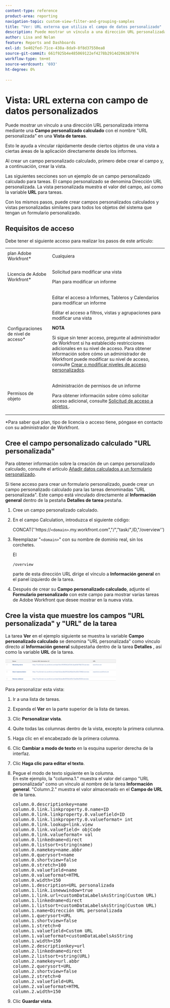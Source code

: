 ```yaml
---
content-type: reference
product-area: reporting
navigation-topic: custom-view-filter-and-grouping-samples
title: "Ver: URL externa que utiliza el campo de datos personalizado"
description: Puede mostrar un vínculo a una dirección URL personalizada interna utilizando un campo personalizado calculado denominado "Dirección URL personalizada" en una vista de tareas.
author: Lisa and Nolan
feature: Reports and Dashboards
exl-id: 5e402fed-71ce-438a-8da9-8f8d37550ea8
source-git-commit: 661f925b4e485069122ef4278b2914d206387974
workflow-type: tm+mt
source-wordcount: '693'
ht-degree: 0%

---
```


# Vista: URL externa con campo de datos personalizados

Puede mostrar un vínculo a una dirección URL personalizada interna mediante una **Campo personalizado calculado** con el nombre &quot;URL personalizada&quot; en una **Vista de tareas**.

Esto le ayuda a vincular rápidamente desde ciertos objetos de una vista a ciertas áreas de la aplicación directamente desde los informes.

Al crear un campo personalizado calculado, primero debe crear el campo y, a continuación, crear la vista.

Las siguientes secciones son un ejemplo de un campo personalizado calculado para tareas. El campo personalizado se denomina Dirección URL personalizada. La vista personalizada muestra el valor del campo, así como la variable **URL** para tareas.

Con los mismos pasos, puede crear campos personalizados calculados y vistas personalizadas similares para todos los objetos del sistema que tengan un formulario personalizado.

## Requisitos de acceso

Debe tener el siguiente acceso para realizar los pasos de este artículo:

<table style="table-layout:auto"> 
 <col> 
 <col> 
 <tbody> 
  <tr> 
   <td role="rowheader">plan Adobe Workfront*</td> 
   <td> <p>Cualquiera</p> </td> 
  </tr> 
  <tr> 
   <td role="rowheader">Licencia de Adobe Workfront*</td> 
   <td> <p>Solicitud para modificar una vista </p>
   <p>Plan para modificar un informe</p> </td> 
  </tr> 
  <tr> 
   <td role="rowheader">Configuraciones de nivel de acceso*</td> 
   <td> <p>Editar el acceso a Informes, Tableros y Calendarios para modificar un informe</p> <p>Editar el acceso a filtros, vistas y agrupaciones para modificar una vista</p> <p><b>NOTA</b>

Si sigue sin tener acceso, pregunte al administrador de Workfront si ha establecido restricciones adicionales en su nivel de acceso. Para obtener información sobre cómo un administrador de Workfront puede modificar su nivel de acceso, consulte <a href="../../../administration-and-setup/add-users/configure-and-grant-access/create-modify-access-levels.md" class="MCXref xref">Crear o modificar niveles de acceso personalizados</a>.</p> </td>
</tr>  
  <tr> 
   <td role="rowheader">Permisos de objeto</td> 
   <td> <p>Administración de permisos de un informe</p> <p>Para obtener información sobre cómo solicitar acceso adicional, consulte <a href="../../../workfront-basics/grant-and-request-access-to-objects/request-access.md" class="MCXref xref">Solicitud de acceso a objetos </a>.</p> </td> 
  </tr> 
 </tbody> 
</table>

&#42;Para saber qué plan, tipo de licencia o acceso tiene, póngase en contacto con su administrador de Workfront.

## Cree el campo personalizado calculado &quot;URL personalizada&quot;

Para obtener información sobre la creación de un campo personalizado calculado, consulte el artículo [Añadir datos calculados a un formulario personalizado](../../../administration-and-setup/customize-workfront/create-manage-custom-forms/add-calculated-data-to-custom-form.md).

Si tiene acceso para crear un formulario personalizado, puede crear un campo personalizado calculado para las tareas denominadas &quot;URL personalizada&quot;. Este campo está vinculado directamente al **Información general** dentro de la pestaña **Detalles de tarea** pestaña.

1. Cree un campo personalizado calculado.
1. En el campo Calculation, introduzca el siguiente código:

   CONCAT(&#39;&#39;https://`<domain>`.my.workfront.com&quot;,&quot;/&quot;,&quot;task/&quot;,ID,&quot;/overview&#39;&#39;)

1. Reemplazar &quot;`<domain>`&quot; con su nombre de dominio real, sin los corchetes.

   El

   ```
   /overview
   ```

   parte de esta dirección URL dirige el vínculo a **Información general** en el panel izquierdo de la tarea.

1. Después de crear su **Campo personalizado calculado**, adjunte el **Formulario personalizado** con este campo para mostrar varias tareas de Adobe Workfront que desee mostrar en la nueva vista.

## Cree la vista que muestre los campos &quot;URL personalizada&quot; y &quot;URL&quot; de la tarea

La tarea **Ver** en el ejemplo siguiente se muestra la variable **Campo personalizado calculado** se denomina &quot;URL personalizada&quot; como vínculo directo al **Información general** subpestaña dentro de la tarea **Detalles** , así como la variable **URL** de la tarea.

![](assets/task-view-with-custom-url-field-quicksilver-350x70.png)

Para personalizar esta vista:

1. Ir a una lista de tareas.
1. Expanda el **Ver** en la parte superior de la lista de tareas.
1. Clic **Personalizar vista**.
1. Quite todas las columnas dentro de la vista, excepto la primera columna.
1. Haga clic en el encabezado de la primera columna.
1. Clic **Cambiar a modo de texto** en la esquina superior derecha de la interfaz.
1. Clic **Haga clic para editar el texto**.
1. Pegue el modo de texto siguiente en la columna.\
   En este ejemplo, la &quot;columna.1.&quot; muestra el valor del campo &quot;URL personalizada&quot; como un vínculo al nombre de la tarea **Información general**. &quot;Column.2.&quot; muestra el valor almacenado en el **Campo de URL** de la tarea.
   <pre>column.0.descriptionkey=name<br>column.0.link.linkproperty.0.name=ID<br>column.0.link.linkproperty.0.valuefield=ID<br>column.0.link.linkproperty.0.valueformat= int<br>column.0.link.lookup=link.view<br>column.0.link.valuefield= objCode<br>column.0.link.valueformat= val<br>column.0.linkedname=direct<br>column.0.listsort=string(name)<br>column.0.namekey=name.abbr<br>column.0.querysort=name<br>column.0.shortview=false<br>column.0.stretch=100<br>column.0.valuefield=name<br>column.0.valueformat=HTML<br>column.0.width=150<br>column.1.description=URL personalizada<br>column.1.link.isnewwindow=true<br>column.1.link.url=customDataLabelsAsString(Custom URL)<br>column.1.linkedname=direct<br>column.1.listsort=customDataLabelsAsString(Custom URL)<br>column.1.name=Dirección URL personalizada<br>column.1.querysort=URL<br>column.1.shortview=false<br>column.1.stretch=0<br>column.1.valuefield=Custom URL<br>column.1.valueformat=customDataLabelsAsString<br>column.1.width=150<br>column.2.descriptionkey=url<br>column.2.linkedname=direct<br>column.2.listsort=string(URL)<br>column.2.namekey=url.abbr<br>column.2.querysort=URL<br>column.2.shortview=false<br>column.2.stretch=0<br>column.2.valuefield=URL<br>column.2.valueformat=HTML<br>column.2.width=150</pre>

1. Clic **Guardar vista**.
